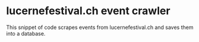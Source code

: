 # lucernefestival.ch event crawler
This snippet of code scrapes events from lucernefestival.ch and saves them into a database.

